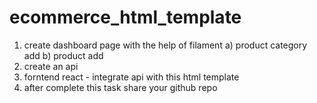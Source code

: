 # ecommerce_html_template

1) create dashboard page with the help of filament 
            a) product category add
            b) product add
2) create an api
3) forntend react -  integrate api with this html template
4) after complete this task share your github repo           
